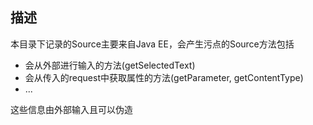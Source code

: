 ## 描述
本目录下记录的Source主要来自Java EE，会产生污点的Source方法包括
- 会从外部进行输入的方法(getSelectedText)
- 会从传入的request中获取属性的方法(getParameter, getContentType)
- ...
  
这些信息由外部输入且可以伪造